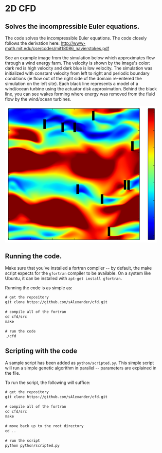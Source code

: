# 2D CFD 
## Solves the incompressible Euler equations.

The code solves the incompressible Euler equations. The code closely follows the derivation here:
http://www-math.mit.edu/cse/codes/mit18086_navierstokes.pdf

See an example image from the simulation below which approximates flow through a wind energy farm. The velocity is shown by the image's color: dark red is high velocity and dark blue is low velocity. The simulation was initialized with constant velocity from left to right and periodic boundary conditions (ie flow out of the right side of the domain re-entered the simulation on the left site). Each black line represents a model of a wind/ocean turbine using the actuator disk approximation. Behind the black line, you can see wakes forming where energy was removed from the fluid flow by the wind/ocean turbines.

![Image of Simulation](./docs/wakes.png)

## Running the code.

Make sure that you've installed a fortran compiler -- by default, the make script expects for the `gfortran` compiler to be available. On a system like Ubuntu, it can be installed with `apt-get install gfortran`.

Running the code is as simple as:

```
# get the repository
git clone https://github.com/sAlexander/cfd.git

# compile all of the fortran
cd cfd/src
make

# run the code
./cfd
```

## Scripting with the code

A sample script has been added as `python/scripted.py`. This simple script will run a simple genetic algorithm in parallel -- parameters are explained in the file.

To run the script, the following will suffice:

```
# get the repository
git clone https://github.com/sAlexander/cfd.git

# compile all of the fortran
cd cfd/src
make

# move back up to the root directory
cd ..

# run the script
python python/scripted.py
```


